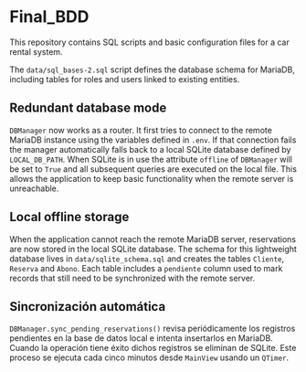 # Final_BDD

This repository contains SQL scripts and basic configuration files for a car rental system.

The `data/sql_bases-2.sql` script defines the database schema for MariaDB, including tables for roles and users linked to existing entities.

## Redundant database mode

`DBManager` now works as a router. It first tries to connect to the remote
MariaDB instance using the variables defined in `.env`. If that connection
fails the manager automatically falls back to a local SQLite database defined by
`LOCAL_DB_PATH`. When SQLite is in use the attribute `offline` of `DBManager`
will be set to `True` and all subsequent queries are executed on the local
file. This allows the application to keep basic functionality when the remote
server is unreachable.

## Local offline storage

When the application cannot reach the remote MariaDB server, reservations are now stored in the local SQLite database. The schema for this lightweight database lives in `data/sqlite_schema.sql` and creates the tables `Cliente`, `Reserva` and `Abono`. Each table includes a `pendiente` column used to mark records that still need to be synchronized with the remote server.

## Sincronización automática

`DBManager.sync_pending_reservations()` revisa periódicamente los registros
pendientes en la base de datos local e intenta insertarlos en MariaDB. Cuando la
operación tiene éxito dichos registros se eliminan de SQLite. Este proceso se
ejecuta cada cinco minutos desde `MainView` usando un `QTimer`.

